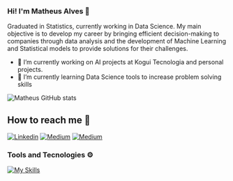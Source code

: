 ### Hi! I'm Matheus Alves 🖖
Graduated in Statistics, currently working in Data Science. My main objective is to develop my career by bringing efficient decision-making to companies through data analysis and the development of Machine Learning and Statistical models to provide solutions for their challenges.

- 🔭 I’m currently working on AI projects at Kogui Tecnologia and personal projects.
- 🌱 I’m currently learning Data Science tools to increase problem solving skills

![Matheus GitHub stats](https://github-readme-stats.vercel.app/api?username=MatheussAlvess&show_icons=true&theme=dark)

## How to reach me 👀
[![Linkedin](https://img.shields.io/badge/LinkedIn-0077B5?style=for-the-badge&logo=linkedin&logoColor=white)](linkedin.com/in/matheuss-alvess) [![Medium](https://img.shields.io/badge/Medium-12100E?style=for-the-badge&logo=medium&logoColor=white)](https://medium.com/@matheusalvesob) 	[![Medium](https://img.shields.io/badge/website-000000?style=for-the-badge&logo=About.me&logoColor=white)](https://matheussalvess.github.io/portfolio-projetos/)



### Tools and Tecnologies ⚙️
[![My Skills](https://skillicons.dev/icons?i=ai,py,tensorflow,vscode,git,docker,powershell,linux,r,postman,sqlite,latex)](https://skillicons.dev)


